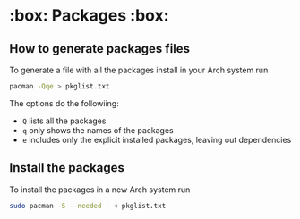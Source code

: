 # :box: Packages :box:

## How to generate packages files

To generate a file with all the packages install in your Arch system run

```bash
pacman -Qqe > pkglist.txt
```

The options do the followiing:

- `Q` lists all the packages
- `q` only shows the names of the packages
- `e` includes only the explicit installed packages, leaving out dependencies

## Install the packages

To install the packages in a new Arch system run

```bash
sudo pacman -S --needed - < pkglist.txt
```